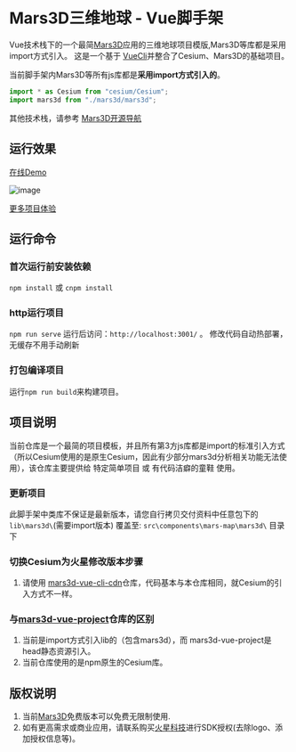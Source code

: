 # Mars3D三维地球 - Vue脚手架
 Vue技术栈下的一个最简[Mars3D](http://cesium.marsgis.cn)应用的三维地球项目模版,Mars3D等库都是采用import方式引入。
 这是一个基于 [VueCli](https://cli.vuejs.org/config/)并整合了Cesium、Mars3D的基础项目。

当前脚手架内Mars3D等所有js库都是**采用import方式引入的**。
```javascript
import * as Cesium from "cesium/Cesium";
import mars3d from "./mars3d/mars3d";
```

 其他技术栈，请参考 [Mars3D开源导航](https://github.com/marsgis/mars3d)
 

## 运行效果 
 [在线Demo](http://cesium.marsgis.cn/project/vue-cli/)  

 ![image](http://cesium.marsgis.cn/project/img/vue-cli.jpg)
 
 [更多项目体验](http://cesium.marsgis.cn/project.html)

 
 

## 运行命令
 
### 首次运行前安装依赖
 `npm install` 或 `cnpm install`
 
### http运行项目
 `npm run serve`  运行后访问：`http://localhost:3001/`  。 修改代码自动热部署，无缓存不用手动刷新

### 打包编译项目
 运行`npm run build`来构建项目。 


## 项目说明
 当前仓库是一个最简的项目模板，并且所有第3方js库都是import的标准引入方式（所以Cesium使用的是原生Cesium，因此有少部分mars3d分析相关功能无法使用），该仓库主要提供给 特定简单项目 或 有代码洁癖的童鞋 使用。
 
 
### 更新项目
 此脚手架中类库不保证是最新版本，请您自行拷贝交付资料中任意包下的 `lib\mars3d\`(需要import版本) 覆盖至: `src\components\mars-map\mars3d\` 目录下
 
 
### 切换Cesium为火星修改版本步骤
 1. 请使用  [mars3d-vue-cli-cdn](https://github.com/marsgis/mars3d-vue-cli-cdn)仓库，代码基本与本仓库相同，就Cesium的引入方式不一样。



### 与[mars3d-vue-project](https://github.com/marsgis/mars3d-vue-project)仓库的区别
1. 当前是import方式引入lib的（包含mars3d），而 mars3d-vue-project是head静态资源引入。
2. 当前仓库使用的是npm原生的Cesium库。


## 版权说明
1. 当前[Mars3D](http://cesium.marsgis.cn)免费版本可以免费无限制使用.
2. 如有更高需求或商业应用，请联系购买[火星科技](http://cesium.marsgis.cn)进行SDK授权(去除logo、添加授权信息等)。 
